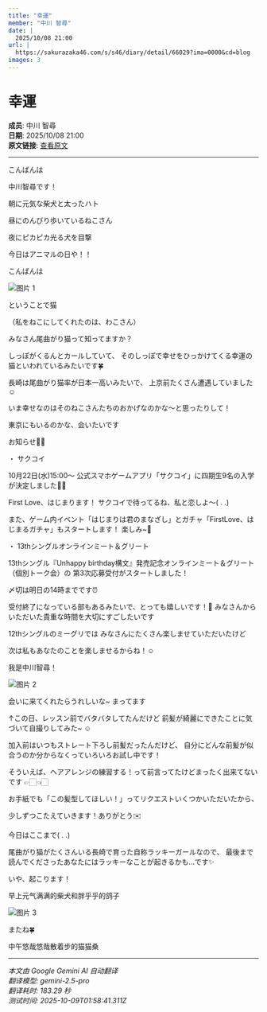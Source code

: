 ```yaml
---
title: "幸運"
member: "中川 智尋"
date: |
  2025/10/08 21:00
url: |
  https://sakurazaka46.com/s/s46/diary/detail/66029?ima=0000&cd=blog
images: 3
---
```


# 幸運

**成员**: 中川 智尋  
**日期**: 2025/10/08 21:00  
**原文链接**: [查看原文](https://sakurazaka46.com/s/s46/diary/detail/66029?ima=0000&cd=blog)

---

こんばんは

中川智尋です！








朝に元気な柴犬と太ったハト

昼にのんびり歩いているねこさん

夜にピカピカ光る犬を目撃







今日はアニマルの日や！！

こんばんは

![图片 1](https://sakurazaka46.com/files/14/diary/s46/blog/moblog/202510/mobolLybz.jpg)

ということで猫

（私をねこにしてくれたのは、わこさん）







みなさん尾曲がり猫って知ってますか？


しっぽがくるんとカールしていて、
そのしっぽで幸せをひっかけてくる幸運の猫といわれているみたいです🍀






長崎は尾曲がり猫率が日本一高いみたいで、
上京前たくさん遭遇していました☺︎

いま幸せなのはそのねこさんたちのおかげなのかな〜と思ったりして！

東京にもいるのかな、会いたいです















お知らせ📢💭





・ サクコイ


10月22日(水)15:00〜
公式スマホゲームアプリ「サクコイ」に四期生9名の入学が決定しました🏫🌸

First Love、はじまります！
サクコイで待ってるね、私と恋しよ〜(  . .)

また、ゲーム内イベント「はじまりは君のまなざし」とガチャ「FirstLove、はじまるガチャ」もスタートします！ 楽しみ~🫢





・ 13thシングルオンラインミート＆グリート


13thシングル『Unhappy birthday構文』発売記念オンラインミート＆グリート（個別トーク会）の
第3次応募受付がスタートしました！

〆切は明日の14時までです⏰

受付終了になっている部もあるみたいで、とっても嬉しいです！💭 みなさんからいただいた貴重な時間を大切にすごしたいです



12thシングルのミーグリでは
みなさんにたくさん楽しませていただいたけど

次は私もあなたのことを楽しませるからね！☺︎

我是中川智尋！

![图片 2](https://sakurazaka46.com/files/14/diary/s46/blog/moblog/202510/mob2EhB7f.jpg)

会いに来てくれたらうれしいな~
まってます





↑この日、レッスン前でバタバタしてたんだけど
前髪が綺麗にできたことに気づいて自撮りしてみた~ ☺️


加入前はいつもストレート下ろし前髪だったんだけど、
自分にどんな前髪が似合うのか分からなくっていろいろお試し中です！






そういえば、ヘアアレンジの練習する！って前言ってたけどまったく出来てないです 👉🏻👈🏻

お手紙でも「この髪型してほしい！」ってリクエストいくつかいただいたから、

少しずつこたえていきます！ありがとう✉️









今日はここまで(  . .)




尾曲がり猫がたくさんいる長崎で育った自称ラッキーガールなので、
最後まで読んでくださったあなたにはラッキーなことが起きるかも…です✨️

いや、起こります！

早上元气满满的柴犬和胖乎乎的鸽子

![图片 3](https://sakurazaka46.com/files/14/diary/s46/blog/moblog/202510/mobzdU2Me.jpg)

またね🍀

中午悠哉悠哉散着步的猫猫桑

---

*本文由 Google Gemini AI 自动翻译*  
*翻译模型: gemini-2.5-pro*  
*翻译耗时: 183.29 秒*  
*测试时间: 2025-10-09T01:58:41.311Z*

